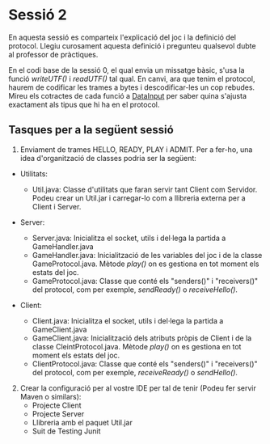 Sessió 2
========

En aquesta sessió es comparteix l'explicació del joc i la definició del protocol. Llegiu curosament aquesta definició i pregunteu qualsevol dubte al professor de pràctiques.

En el codi base de la sessió 0, el qual envia un missatge bàsic, s'usa la funció _writeUTF()_ i _readUTF()_ tal qual. En canvi, ara que tenim el protocol, haurem de codificar les trames a bytes i descodificar-les un cop rebudes.
Mireu els cotractes de cada funció a [DataInput](https://docs.oracle.com/javase/7/docs/api/java/io/DataInput.html) per saber quina s'ajusta exactament als tipus que hi ha en el protocol.  


## Tasques per a la següent sessió

1. Enviament de trames HELLO, READY, PLAY i ADMIT. Per a fer-ho, una idea d'organització de classes podria ser la següent:
 
 - Utilitats:
	- Util.java: Classe d'utilitats que faran servir tant Client com Servidor. Podeu crear un Util.jar i carregar-lo com a llibreria externa per a Client i Server.
 - Server:
 	- Server.java: Inicialitza el socket, utils i del·lega la partida a GameHandler.java
 	- GameHandler.java: Inicialització de les variables del joc i de la classe GameProtocol.java. Mètode _play()_ on es gestiona en tot moment els estats del joc.
 	- GameProtocol.java: Classe que conté els "senders()" i "receivers()" del protocol, com per exemple, _sendReady()_ o _receiveHello()_. 

 - Client:
 	- Client.java: Inicialitza el socket, utils i del·lega la partida a GameClient.java
 	- GameClient.java: Inicialització dels atributs pròpis de Client i de la classe CleintProtocol.java. Mètode _play()_ on es gestiona en tot moment els estats del joc.
 	- ClientProtocol.java: Classe que conté els "senders()" i "receivers()" del protocol, com per exemple, _receiveReady()_ o _sendHello()_. 

2. Crear la configuració per al vostre IDE per tal de tenir (Podeu fer servir Maven o similars):
   - Projecte Client
   - Projecte Server
   - Llibreria amb el paquet Util.jar
   - Suit de Testing Junit

